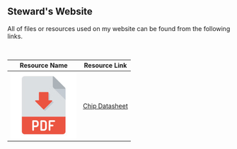 ## Steward's Website
All of files or resources used on my website can be found from the following links.

&nbsp;

| Resource Name | Resource Link |
| ------------- | ------------- |
| ![](img/photos/pdf.jpg) | [Chip Datasheet](https://github.com/steward-fu/website/releases/tag/datasheet) |
